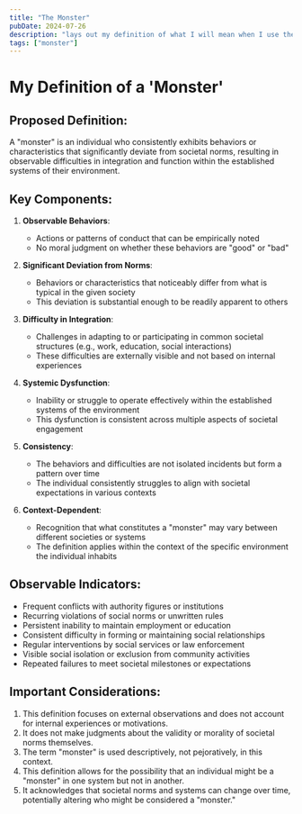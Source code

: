 ```yaml
---
title: "The Monster"
pubDate: 2024-07-26
description: "lays out my definition of what I will mean when I use the term monster"
tags: ["monster"]
---
```


# My Definition of a 'Monster'

## Proposed Definition:
A "monster" is an individual who consistently exhibits behaviors or characteristics that significantly deviate from societal norms, resulting in observable difficulties in integration and function within the established systems of their environment.

## Key Components:

1. **Observable Behaviors**: 
   - Actions or patterns of conduct that can be empirically noted
   - No moral judgment on whether these behaviors are "good" or "bad"

2. **Significant Deviation from Norms**:
   - Behaviors or characteristics that noticeably differ from what is typical in the given society
   - This deviation is substantial enough to be readily apparent to others

3. **Difficulty in Integration**:
   - Challenges in adapting to or participating in common societal structures (e.g., work, education, social interactions)
   - These difficulties are externally visible and not based on internal experiences

4. **Systemic Dysfunction**:
   - Inability or struggle to operate effectively within the established systems of the environment
   - This dysfunction is consistent across multiple aspects of societal engagement

5. **Consistency**:
   - The behaviors and difficulties are not isolated incidents but form a pattern over time
   - The individual consistently struggles to align with societal expectations in various contexts

6. **Context-Dependent**:
   - Recognition that what constitutes a "monster" may vary between different societies or systems
   - The definition applies within the context of the specific environment the individual inhabits

## Observable Indicators:

- Frequent conflicts with authority figures or institutions
- Recurring violations of social norms or unwritten rules
- Persistent inability to maintain employment or education
- Consistent difficulty in forming or maintaining social relationships
- Regular interventions by social services or law enforcement
- Visible social isolation or exclusion from community activities
- Repeated failures to meet societal milestones or expectations

## Important Considerations:

1. This definition focuses on external observations and does not account for internal experiences or motivations.
2. It does not make judgments about the validity or morality of societal norms themselves.
3. The term "monster" is used descriptively, not pejoratively, in this context.
4. This definition allows for the possibility that an individual might be a "monster" in one system but not in another.
5. It acknowledges that societal norms and systems can change over time, potentially altering who might be considered a "monster."